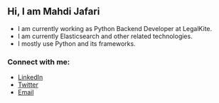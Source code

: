 ## Hi, I am Mahdi Jafari


 - I am currently working as Python Backend Developer at LegalKite.
 - I am currently Elasticsearch and other related technologies.
 - I mostly use Python and its frameworks.


### Connect with me:
 - [LinkedIn](https://linkedin.com/in/mahdijafari12/)
 - [Twitter](https://twitter.com/themahdijafari)
 - [Email](mailto:jafarimahdi.me@gmail.com)


